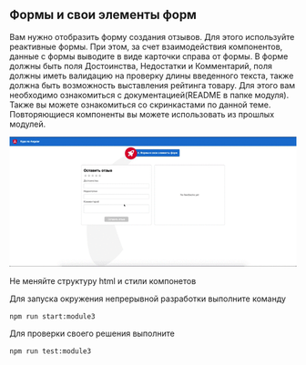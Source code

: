 ## Формы и свои элементы форм

Вам нужно отобразить форму создания отзывов. Для этого используйте реактивные формы. При этом, за счет взаимодействия компонентов, данные с формы выводите в виде карточки справа от формы. В форме должны быть поля Достоинства, Недостатки и Комментарий, поля должны иметь валидацию на проверку длины введенного текста, также должна быть возможность выставления рейтинга товару.
Для этого вам необходимо ознакомиться с документацией(README в папке модуля).
Также вы можете ознакомиться со скринкастами по данной теме.
Повторяющиеся компоненты вы можете использовать из прошлых модулей.


![Demo](assets/demo.gif)

Не меняйте структуру html и стили компонетов

Для запуска окружения непрерывной разработки выполните команду

```bash
npm run start:module3
```

Для проверки своего решения выполните

```bash
npm run test:module3
```
